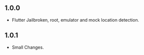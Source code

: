 ## 1.0.0

* Flutter Jailbroken, root, emulator and mock location detection.

## 1.0.1

* Small Changes.
